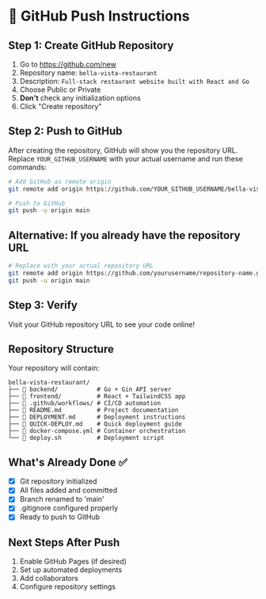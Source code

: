 # 🚀 GitHub Push Instructions

## Step 1: Create GitHub Repository
1. Go to https://github.com/new
2. Repository name: `bella-vista-restaurant`
3. Description: `Full-stack restaurant website built with React and Go`
4. Choose Public or Private
5. **Don't** check any initialization options
6. Click "Create repository"

## Step 2: Push to GitHub
After creating the repository, GitHub will show you the repository URL. 
Replace `YOUR_GITHUB_USERNAME` with your actual username and run these commands:

```bash
# Add GitHub as remote origin
git remote add origin https://github.com/YOUR_GITHUB_USERNAME/bella-vista-restaurant.git

# Push to GitHub
git push -u origin main
```

## Alternative: If you already have the repository URL
```bash
# Replace with your actual repository URL
git remote add origin https://github.com/yourusername/repository-name.git
git push -u origin main
```

## Step 3: Verify
Visit your GitHub repository URL to see your code online!

## Repository Structure
Your repository will contain:
```
bella-vista-restaurant/
├── 📁 backend/           # Go + Gin API server
├── 📁 frontend/          # React + TailwindCSS app
├── 📁 .github/workflows/ # CI/CD automation
├── 📄 README.md          # Project documentation
├── 📄 DEPLOYMENT.md      # Deployment instructions
├── 📄 QUICK-DEPLOY.md    # Quick deployment guide
├── 🐳 docker-compose.yml # Container orchestration
└── 🚀 deploy.sh          # Deployment script
```

## What's Already Done ✅
- [x] Git repository initialized
- [x] All files added and committed
- [x] Branch renamed to 'main'
- [x] .gitignore configured properly
- [x] Ready to push to GitHub

## Next Steps After Push
1. Enable GitHub Pages (if desired)
2. Set up automated deployments
3. Add collaborators
4. Configure repository settings
